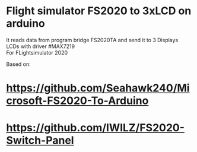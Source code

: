 # Flight simulator FS2020 to 3xLCD on arduino
It reads data from program bridge FS2020TA and send it to 3 Displays <br />
LCDs with driver #MAX7219 <br />
For FLightsimulator 2020 <br />

Based on:

# https://github.com/Seahawk240/Microsoft-FS2020-To-Arduino
# https://github.com/IWILZ/FS2020-Switch-Panel


